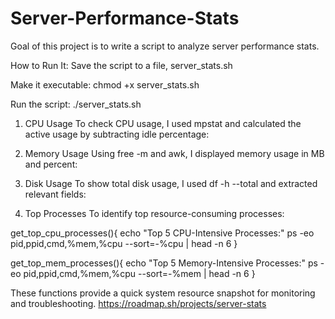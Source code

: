 # Server-Performance-Stats
Goal of this project is to write a script to analyze server performance stats.

How to Run It:
Save the script to a file, server_stats.sh

Make it executable:
chmod +x server_stats.sh

Run the script:
./server_stats.sh

1. CPU Usage
To check CPU usage, I used mpstat and calculated the active usage by subtracting idle percentage:

2. Memory Usage
Using free -m and awk, I displayed memory usage in MB and percent:

3. Disk Usage
To show total disk usage, I used df -h --total and extracted relevant fields:

4. Top Processes
To identify top resource-consuming processes:

get_top_cpu_processes(){
  echo "Top 5 CPU-Intensive Processes:"
  ps -eo pid,ppid,cmd,%mem,%cpu --sort=-%cpu | head -n 6
}

get_top_mem_processes(){
  echo "Top 5 Memory-Intensive Processes:"
  ps -eo pid,ppid,cmd,%mem,%cpu --sort=-%mem | head -n 6
}

These functions provide a quick system resource snapshot for monitoring and troubleshooting.
https://roadmap.sh/projects/server-stats
